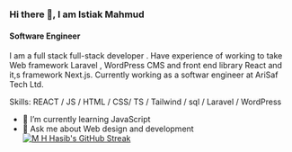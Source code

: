### Hi there 👋, I am Istiak Mahmud 
#### Software Engineer
I am a full stack full-stack developer . Have experience of working to take Web framework Laravel , WordPress CMS and front end library React and it,s framework Next.js. Currently working as a softwar engineer at AriSaf Tech Ltd.

Skills:  REACT / JS / HTML / CSS/ TS / Tailwind / sql / Laravel / WordPress 

- 🌱 I’m currently learning JavaScript 
- 💬 Ask me about Web design and development 
[![M H Hasib's GitHub Streak](https://streak-stats.demolab.com?user=istiakmahmud0&theme=radical)](https://git.io/streak-stats)


